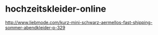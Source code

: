 hochzeitskleider-online
=======================

http://www.liebmode.com/kurz-mini-schwarz-aermellos-fast-shipping-sommer-abendkleider-p-329
